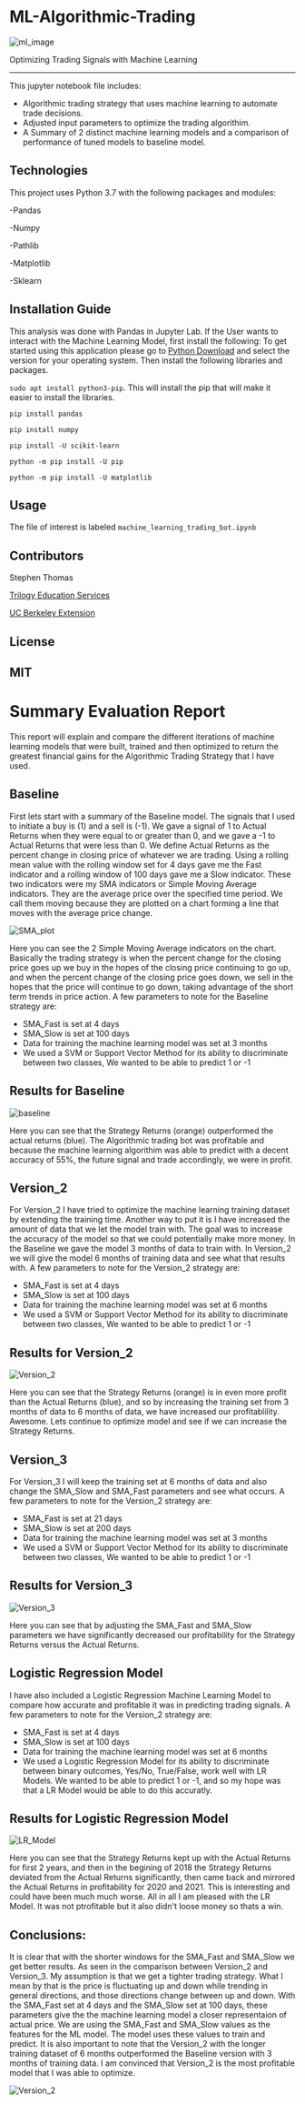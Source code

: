 # ML-Algorithmic-Trading


![ml_image](Resources/ML_image.png)


Optimizing Trading Signals with Machine Learning

---

This jupyter notebook file includes:

- Algorithmic trading strategy that uses machine learning to automate trade decisions.
- Adjusted input parameters to optimize the trading algorithim.
- A Summary of 2 distinct machine learning models and a comparison of performance of tuned models to baseline model.

## Technologies

This project uses Python 3.7 with the following packages and modules:

-Pandas

-Numpy

-Pathlib

-Matplotlib

-Sklearn


## Installation Guide

This analysis was done with Pandas in Jupyter Lab. If the User wants to interact with the Machine Learning Model, first install the following:
  To get started using this application please go to [Python Download](https://www.python.org/downloads/) and select the version for your operating system. Then install the following libraries and packages.

``` sudo apt install python3-pip ```. This will install the pip that will make it easier to install the libraries.

``` pip install pandas ```

``` pip install numpy ```

``` pip install -U scikit-learn ```

``` python -m pip install -U pip ```

``` python -m pip install -U matplotlib ```


## Usage

The file of interest is labeled ``` machine_learning_trading_bot.ipynb ```


## Contributors

Stephen Thomas

[Trilogy Education Services](https://www.trilogyed.com/)

[UC Berkeley Extension ](https://extension.berkeley.edu/)



## License 

MIT
---

# Summary Evaluation Report

This report will explain and compare the different iterations of machine learning models that were built, trained and then optimized to return the greatest financial gains for the Algorithmic Trading Strategy that I have used.

## Baseline
First lets start with a summary of the Baseline model. The signals that I used to initiate a buy is (1) and a sell is (-1). We gave a signal of 1 to Actual Returns when they were equal to or greater than 0, and we gave a -1 to Actual Returns that were less than 0. We define Actual Returns as the percent change in closing price of whatever we are trading.
Using a rolling mean value with the rolling window set for 4 days gave me the Fast indicator and a rolling window of 100 days gave me a Slow indicator. These two indicators were my SMA indicators or Simple Moving Average indicators. They are the average price over the specified time period. We call them moving because they are plotted on a chart forming a line that moves with the average price change.

![SMA_plot](Resources/SMA_plot.png)

Here you can see the 2 Simple Moving Average indicators on the chart. Basically the trading strategy is when the percent change for the closing price goes up we buy in the hopes of the closing price continuing to go up, and when the percent change of the closing price goes down, we sell in the hopes that the price will continue to go down, taking advantage of the short term trends in price action.
A few parameters to note for the Baseline strategy are:
- SMA_Fast is set at 4 days
- SMA_Slow is set at 100 days
- Data for training the machine learning model was set at 3 months
- We used a SVM or Support Vector Method for its ability to discriminate between two classes, We wanted to be able to predict 1 or -1

## Results for Baseline

![baseline](Resources/pred_strategy_Baseline.png)

Here you can see that the Strategy Returns (orange) outperformed the actual returns (blue). The Algorithmic trading bot was profitable and because the machine learning algorithim was able to predict with a decent accuracy of 55%, the future signal and trade accordingly, we were in profit.


## Version_2
For Version_2 I have tried to optimize the machine learning training dataset by extending the training time. Another way to put it is I have increased the amount of data that we let the model train with. The goal was to increase the accuracy of the model so that we could potentially make more money.
In the Baseline we gave the model 3 months of data to train with. In Version_2 we will give the model 6 months of training data and see what that results with.
A few parameters to note for the Version_2 strategy are:
- SMA_Fast is set at 4 days
- SMA_Slow is set at 100 days
- Data for training the machine learning model was set at 6 months
- We used a SVM or Support Vector Method for its ability to discriminate between two classes, We wanted to be able to predict 1 or -1

## Results for Version_2

![Version_2](Resources/pred_strategy_V2.png)

Here you can see that the Strategy Returns (orange) is in even more profit than the Actual Returns (blue), and so by increasing the training set from 3 months of data to 6 months of data, we have increased our profitablility. Awesome. Lets continue to optimize model and see if we can increase the Strategy Returns.


## Version_3
For Version_3 I will keep the training set at 6 months of data and also change the SMA_Slow and SMA_Fast parameters and see what occurs. 
A few parameters to note for the Version_2 strategy are:
- SMA_Fast is set at 21 days
- SMA_Slow is set at 200 days
- Data for training the machine learning model was set at 3 months
- We used a SVM or Support Vector Method for its ability to discriminate between two classes, We wanted to be able to predict 1 or -1

## Results for Version_3

![Version_3](Resources/pred_strategy_V3.png)

Here you can see that by adjusting the SMA_Fast and SMA_Slow parameters we have significantly decreased our profitability for the Strategy Returns versus the Actual Returns. 


## Logistic Regression Model
I have also included a Logistic Regression Machine Learning Model to compare how accurate and profitable it was in predicting trading signals. 
A few parameters to note for the Version_2 strategy are:
- SMA_Fast is set at 4 days
- SMA_Slow is set at 100 days
- Data for training the machine learning model was set at 6 months
- We used a Logistic Regression Model for its ability to discriminate between binary outcomes, Yes/No, True/False, work well with LR Models.  We wanted to be able to predict 1 or -1, and so my hope was that a LR Model would be able to do this accuratly.

## Results for Logistic Regression Model

![LR_Model](Resources/pred_strategy_LR_model.png)

Here you can see that the Strategy Returns kept up with the Actual Returns for first 2 years, and then in the begining of 2018 the Strategy Returns deviated from the Actual Returns significantly, then came back and mirrored the Actual Returns in profitability for 2020 and 2021. This is interesting and could have been much much worse. All in all I am pleased with the LR Model. It was not ptrofitable but it also didn't loose money so thats a win.

## Conclusions:

It is clear that with the shorter windows for the SMA_Fast and SMA_Slow we get better results. As seen in the comparison between Version_2 and Version_3. My assumption is that we get a tighter trading strategy. What I mean by that is the price is fluctuating up and down while trending in general directions, and those directions change between up and down. With the SMA_Fast set at 4 days and the SMA_Slow set at 100 days, these parameters give the the machine learning model a closer representaion of actual price. We are using the SMA_Fast and SMA_Slow values as the features for the ML model. The model uses these values to train and predict.
It is also important to note that the Version_2 with the longer training dataset of 6 months outperformed the Baseline version with 3 months of training data. I am convinced that Version_2 is the most profitable model that I was able to optimize.

![Version_2](Resources/Best_pred_strategy_V2.png)
